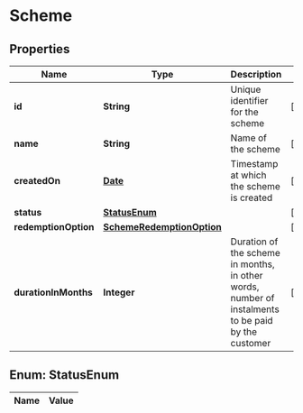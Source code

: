 
# Scheme

## Properties
Name | Type | Description | Notes
------------ | ------------- | ------------- | -------------
**id** | **String** | Unique identifier for the scheme |  [optional]
**name** | **String** | Name of the scheme |  [optional]
**createdOn** | [**Date**](Date.md) | Timestamp at which the scheme is created |  [optional]
**status** | [**StatusEnum**](#StatusEnum) |  |  [optional]
**redemptionOption** | [**SchemeRedemptionOption**](SchemeRedemptionOption.md) |  |  [optional]
**durationInMonths** | **Integer** | Duration of the scheme in months, in other words, number of instalments to be paid by the customer |  [optional]


<a name="StatusEnum"></a>
## Enum: StatusEnum
Name | Value
---- | -----



